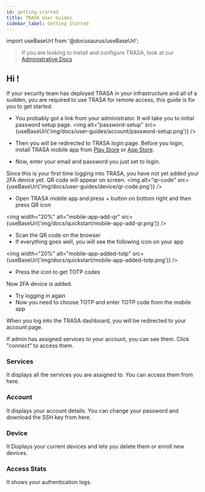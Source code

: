 ```yaml
---
id: getting-started
title: TRASA User Guides
sidebar_label: Getting Started
---
```


import useBaseUrl from '@docusaurus/useBaseUrl';

> If you are looking to install and configure TRASA, look at our [Administrative  Docs](https://www.trasa.io/docs/ "Administrative Docs")

## Hi !

If your security team has deployed TRASA in your infrastructure and all of a sudden, you are required to use TRASA for remote access, this guide is for you to get started.



* You probably got a link from your administrator. It will take you to initial password setup page.
<img  alt="password-setup" src={useBaseUrl('img/docs/user-guides/account/password-setup.png')} />


* Then you will be redirected to TRASA login page. Before you login, install TRASA mobile app from [Play Store](https://play.google.com/store/apps/details?id=com.trasa&hl=en) or [App Store](https://apps.apple.com/np/app/trasa/id1411267389).
* Now, enter your email and password you just set to login.

Since this is your first time logging into TRASA, you have  not yet added your 2FA device yet.
QR code will appear on screen.
<img  alt="qr-code" src={useBaseUrl('img/docs/user-guides/device/qr-code.png')} />


* Open TRASA mobile app and press + button on bottom right and then press QR icon

<img width="20%" alt="mobile-app-add-qr" src={useBaseUrl('img/docs/quickstart/mobile-app-add-qr.png')} />  

* Scan the QR code on the browser
* If everything goes well, you will see the following icon on your app

<img width="20%" alt="mobile-app-added-totp" src={useBaseUrl('img/docs/quickstart/mobile-app-added-totp.png')} />  

* Press the icon to get TOTP codes


Now 2FA device is added.

* Try logging in again
* Now you need to choose TOTP and enter TOTP code from the mobile app


When you log into the TRASA dashboard, you will be redirected to your account page. 

If admin has assigned services to your account, you can see them. Click "connect" to access them.

### Services 
It displays all the services you are assigned to. You can access them from here.

### Account
It displays your account details. You can change your password and download the SSH key from here.

### Device
It Displays your current devices and lets you delete them or enroll new devices.


### Access Stats
It shows your authentication logs.

